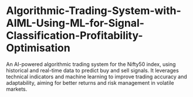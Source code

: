 # Algorithmic-Trading-System-with-AIML-Using-ML-for-Signal-Classification-Profitability-Optimisation
An AI-powered algorithmic trading system for the Nifty50 index, using historical and real-time data to predict buy and sell signals. It leverages technical indicators and machine learning to improve trading accuracy and adaptability, aiming for better returns and risk management in volatile markets.
